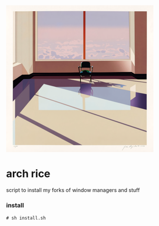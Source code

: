 ![icon](./icon.png "icon")
# arch rice
script to install my forks of window managers and stuff

### install
```
# sh install.sh
```
